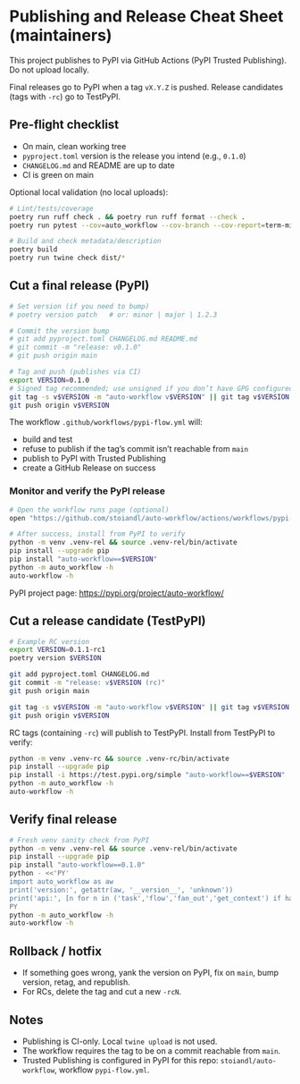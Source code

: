 # Publishing and Release Cheat Sheet (maintainers)

This project publishes to PyPI via GitHub Actions (PyPI Trusted Publishing). Do not upload locally.

Final releases go to PyPI when a tag `vX.Y.Z` is pushed. Release candidates (tags with `-rc`) go to TestPyPI.

## Pre-flight checklist

- On main, clean working tree
- `pyproject.toml` version is the release you intend (e.g., `0.1.0`)
- `CHANGELOG.md` and README are up to date
- CI is green on main

Optional local validation (no local uploads):

```zsh
# Lint/tests/coverage
poetry run ruff check . && poetry run ruff format --check .
poetry run pytest --cov=auto_workflow --cov-branch --cov-report=term-missing

# Build and check metadata/description
poetry build
poetry run twine check dist/*
```

## Cut a final release (PyPI)

```zsh
# Set version (if you need to bump)
# poetry version patch   # or: minor | major | 1.2.3

# Commit the version bump
# git add pyproject.toml CHANGELOG.md README.md
# git commit -m "release: v0.1.0"
# git push origin main

# Tag and push (publishes via CI)
export VERSION=0.1.0
# Signed tag recommended; use unsigned if you don’t have GPG configured
git tag -s v$VERSION -m "auto-workflow v$VERSION" || git tag v$VERSION -m "auto-workflow v$VERSION"
git push origin v$VERSION
```

The workflow `.github/workflows/pypi-flow.yml` will:
- build and test
- refuse to publish if the tag’s commit isn’t reachable from `main`
- publish to PyPI with Trusted Publishing
- create a GitHub Release on success

### Monitor and verify the PyPI release

```zsh
# Open the workflow runs page (optional)
open "https://github.com/stoiandl/auto-workflow/actions/workflows/pypi-flow.yml"

# After success, install from PyPI to verify
python -m venv .venv-rel && source .venv-rel/bin/activate
pip install --upgrade pip
pip install "auto-workflow==$VERSION"
python -m auto_workflow -h
auto-workflow -h
```

PyPI project page: https://pypi.org/project/auto-workflow/

## Cut a release candidate (TestPyPI)

```zsh
# Example RC version
export VERSION=0.1.1-rc1
poetry version $VERSION

git add pyproject.toml CHANGELOG.md
git commit -m "release: v$VERSION (rc)"
git push origin main

git tag -s v$VERSION -m "auto-workflow v$VERSION" || git tag v$VERSION -m "auto-workflow v$VERSION"
git push origin v$VERSION
```

RC tags (containing `-rc`) will publish to TestPyPI. Install from TestPyPI to verify:

```zsh
python -m venv .venv-rc && source .venv-rc/bin/activate
pip install --upgrade pip
pip install -i https://test.pypi.org/simple "auto-workflow==$VERSION"
python -m auto_workflow -h
auto-workflow -h
```

## Verify final release

```zsh
# Fresh venv sanity check from PyPI
python -m venv .venv-rel && source .venv-rel/bin/activate
pip install --upgrade pip
pip install "auto-workflow==0.1.0"
python - <<'PY'
import auto_workflow as aw
print('version:', getattr(aw, '__version__', 'unknown'))
print('api:', [n for n in ('task','flow','fan_out','get_context') if hasattr(aw,n)])
PY
python -m auto_workflow -h
auto-workflow -h
```

## Rollback / hotfix

- If something goes wrong, yank the version on PyPI, fix on `main`, bump version, retag, and republish.
- For RCs, delete the tag and cut a new `-rcN`.

## Notes

- Publishing is CI-only. Local `twine upload` is not used.
- The workflow requires the tag to be on a commit reachable from `main`.
- Trusted Publishing is configured in PyPI for this repo: `stoiandl/auto-workflow`, workflow `pypi-flow.yml`.